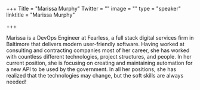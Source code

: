 +++
Title = "Marissa Murphy"
Twitter = ""
image = ""
type = "speaker"
linktitle = "Marissa Murphy"

+++

Marissa is a DevOps Engineer at Fearless, a full stack digital services firm in Baltimore that delivers modern user-friendly software. Having worked at consulting and contracting companies most of her career, she has worked with countless different technologies, project structures, and people. In her current position, she is focusing on creating and maintaining automation for a new API to be used by the government. In all her positions, she has realized that the technologies may change, but the soft skills are always needed!
